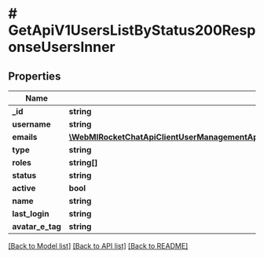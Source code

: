 # # GetApiV1UsersListByStatus200ResponseUsersInner

## Properties

Name | Type | Description | Notes
------------ | ------------- | ------------- | -------------
**_id** | **string** |  | [optional]
**username** | **string** |  | [optional]
**emails** | [**\WebMIRocketChatApiClientUserManagementApi\Model\PostApiV1UsersCreate200ResponseUserEmailsInner[]**](PostApiV1UsersCreate200ResponseUserEmailsInner.md) |  | [optional]
**type** | **string** |  | [optional]
**roles** | **string[]** |  | [optional]
**status** | **string** |  | [optional]
**active** | **bool** |  | [optional]
**name** | **string** |  | [optional]
**last_login** | **string** |  | [optional]
**avatar_e_tag** | **string** |  | [optional]

[[Back to Model list]](../../README.md#models) [[Back to API list]](../../README.md#endpoints) [[Back to README]](../../README.md)
